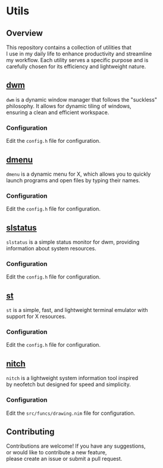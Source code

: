 # Utils

## Overview

This repository contains a collection of utilities that    
I use in my daily life to enhance productivity and streamline    
my workflow. Each utility serves a specific purpose and is    
carefully chosen for its efficiency and lightweight nature.

## [dwm](https://dwm.suckless.org/)

`dwm` is a dynamic window manager that follows the "suckless"    
philosophy. It allows for dynamic tiling of windows,    
ensuring a clean and efficient workspace.

### Configuration

Edit the `config.h` file for configuration.

## [dmenu](https://tools.suckless.org/dmenu/)

`dmenu` is a dynamic menu for X, which allows you to quickly    
launch programs and open files by typing their names.

### Configuration

Edit the `config.h` file for configuration.

## [slstatus](https://tools.suckless.org/slstatus/)

`slstatus` is a simple status monitor for dwm, providing    
information about system resources.

### Configuration

Edit the `config.h` file for configuration.

## [st](https://st.suckless.org/)

`st` is a simple, fast, and lightweight terminal emulator with    
support for X resources.

### Configuration

Edit the `config.h` file for configuration.

## [nitch](https://github.com/ssleert/nitch)

`nitch` is a lightweight system information tool inspired    
by neofetch but designed for speed and simplicity.

### Configuration

Edit the `src/funcs/drawing.nim` file for configuration.

## Contributing

Contributions are welcome! If you have any suggestions,    
or would like to contribute a new feature,    
please create an issue or submit a pull request.
